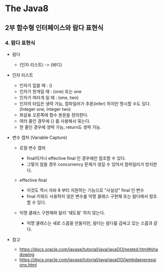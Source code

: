 # The Java8
## 2부 함수형 인터페이스와 람다 표현식
### 4. 람다 표현식


  - 람다
    - (인자 리스트) -> {바디}
  - 인자 리스트
    - 인자가 없을 때 : ()
    - 인자가 한개일 때 : (one) 또는 one
    - 인자가 여러개 일 때 : (one, two)
    - 인자의 타입은 생략 가능, 컴파일러가 추론(infer) 하지만 명시할 수도 있다. (Integer one, Integer two)
    - 화살표 오른쪽에 함수 본문을 정의한다.
    - 여러 줄인 경우에 {} 를 사용해서 묶는다.
    - 한 줄인 경우에 생략 가능, return도 생략 가능.

  - 변수 캡처 (Variable Capture)
    - 로컬 변수 캡처
      - final이거나 effective final 인 경우에만 참조할 수 있다.
      - 그렇지 않을 경우 concurrency 문제가 생길 수 있어서 컴파일러가 방지한다.

    - effective final
      - 이것도 역시 자바 8 부터 지원하는 기능으로 "사실상" final 인 변수
      - final 키워드 사용하지 않은 변수를 익명 클래스 구현체 또는 람다에서 참조할 수 있다.

    - 익명 클래스 구현체와 달리 '쉐도윙' 하지 않는다.
      - 익명 클래스는 새로 스콥을 만들지만, 람다는 람다를 감싸고 있는 스콥과 같다.
  - 참고
    - https://docs.oracle.com/javase/tutorial/java/javaOO/nested.html#shadowing
    - https://docs.oracle.com/javase/tutorial/java/javaOO/lambdaexpressions.html
